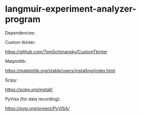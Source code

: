 # langmuir-experiment-analyzer-program


Dependencies:

Custom tkinter:

https://github.com/TomSchimansky/CustomTkinter

Matplotlib:

https://matplotlib.org/stable/users/installing/index.html

Scipy:

https://scipy.org/install/

PyVisa (for data recording):

https://pypi.org/project/PyVISA/
